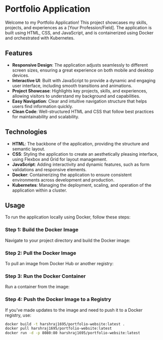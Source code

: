 # Portfolio Application

Welcome to my Portfolio Application! This project showcases my skills, projects, and experiences as a [Your Profession/Field]. The application is built using HTML, CSS, and JavaScript, and is containerized using Docker and orchestrated with Kubernetes.



## Features
- **Responsive Design**: The application adjusts seamlessly to different screen sizes, ensuring a great experience on both mobile and desktop devices.
- **Interactive UI**: Built with JavaScript to provide a dynamic and engaging user interface, including smooth transitions and animations.
- **Project Showcase**: Highlights key projects, skills, and experiences, allowing visitors to understand my background and capabilities.
- **Easy Navigation**: Clear and intuitive navigation structure that helps users find information quickly.
- **Clean Code**: Well-structured HTML and CSS that follow best practices for maintainability and scalability.

## Technologies
- **HTML**: The backbone of the application, providing the structure and semantic layout.
- **CSS**: Styling the application to create an aesthetically pleasing interface, using Flexbox and Grid for layout management.
- **JavaScript**: Adding interactivity and dynamic features, such as form validations and responsive elements.
- **Docker**: Containerizing the application to ensure consistent environments across development and production.
- **Kubernetes**: Managing the deployment, scaling, and operation of the application within a cluster.

## Usage
To run the application locally using Docker, follow these steps:

### Step 1: Build the Docker Image
Navigate to your project directory and build the Docker image:
### Step 2: Pull the Docker Image
To pull an image from Docker Hub or another registry:
### Step 3: Run the Docker Container
Run a container from the image:
### Step 4: Push the Docker Image to a Registry
If you've made updates to the image and need to push it to a Docker registry, use:

```bash
docker build -t harshraj1695/portfolio-website:latest .
docker pull harshraj1695/portfolio-website:latest
docker run -d -p 8080:80 harshraj1695/portfolio-website:latest


